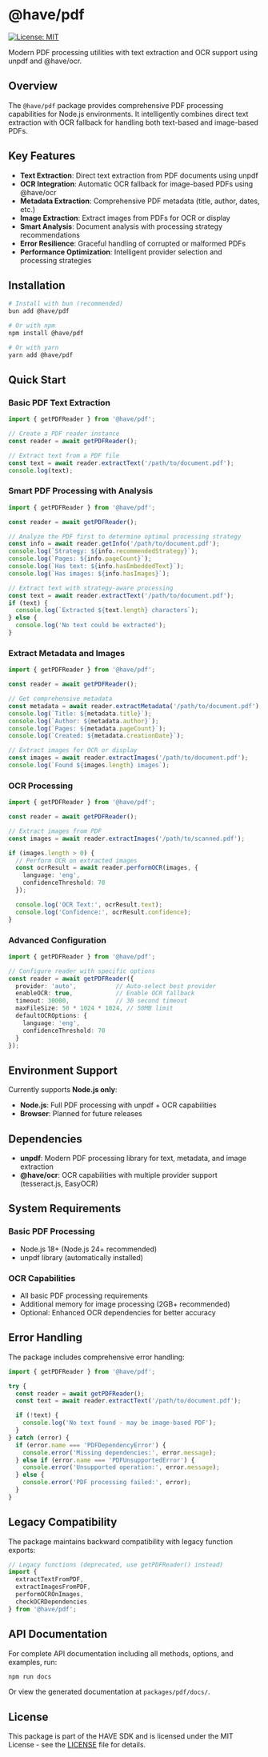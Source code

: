 # @have/pdf

[![License: MIT](https://img.shields.io/badge/License-MIT-blue.svg)](https://opensource.org/licenses/MIT)

Modern PDF processing utilities with text extraction and OCR support using unpdf and @have/ocr.

## Overview

The `@have/pdf` package provides comprehensive PDF processing capabilities for Node.js environments. It intelligently combines direct text extraction with OCR fallback for handling both text-based and image-based PDFs.

## Key Features

- **Text Extraction**: Direct text extraction from PDF documents using unpdf
- **OCR Integration**: Automatic OCR fallback for image-based PDFs using @have/ocr
- **Metadata Extraction**: Comprehensive PDF metadata (title, author, dates, etc.)
- **Image Extraction**: Extract images from PDFs for OCR or display
- **Smart Analysis**: Document analysis with processing strategy recommendations
- **Error Resilience**: Graceful handling of corrupted or malformed PDFs
- **Performance Optimization**: Intelligent provider selection and processing strategies

## Installation

```bash
# Install with bun (recommended)
bun add @have/pdf

# Or with npm
npm install @have/pdf

# Or with yarn
yarn add @have/pdf
```

## Quick Start

### Basic PDF Text Extraction

```typescript
import { getPDFReader } from '@have/pdf';

// Create a PDF reader instance
const reader = await getPDFReader();

// Extract text from a PDF file
const text = await reader.extractText('/path/to/document.pdf');
console.log(text);
```

### Smart PDF Processing with Analysis

```typescript
import { getPDFReader } from '@have/pdf';

const reader = await getPDFReader();

// Analyze the PDF first to determine optimal processing strategy
const info = await reader.getInfo('/path/to/document.pdf');
console.log(`Strategy: ${info.recommendedStrategy}`);
console.log(`Pages: ${info.pageCount}`);
console.log(`Has text: ${info.hasEmbeddedText}`);
console.log(`Has images: ${info.hasImages}`);

// Extract text with strategy-aware processing
const text = await reader.extractText('/path/to/document.pdf');
if (text) {
  console.log(`Extracted ${text.length} characters`);
} else {
  console.log('No text could be extracted');
}
```

### Extract Metadata and Images

```typescript
import { getPDFReader } from '@have/pdf';

const reader = await getPDFReader();

// Get comprehensive metadata
const metadata = await reader.extractMetadata('/path/to/document.pdf');
console.log(`Title: ${metadata.title}`);
console.log(`Author: ${metadata.author}`);
console.log(`Pages: ${metadata.pageCount}`);
console.log(`Created: ${metadata.creationDate}`);

// Extract images for OCR or display
const images = await reader.extractImages('/path/to/document.pdf');
console.log(`Found ${images.length} images`);
```

### OCR Processing

```typescript
import { getPDFReader } from '@have/pdf';

const reader = await getPDFReader();

// Extract images from PDF
const images = await reader.extractImages('/path/to/scanned.pdf');

if (images.length > 0) {
  // Perform OCR on extracted images
  const ocrResult = await reader.performOCR(images, {
    language: 'eng',
    confidenceThreshold: 70
  });

  console.log('OCR Text:', ocrResult.text);
  console.log('Confidence:', ocrResult.confidence);
}
```

### Advanced Configuration

```typescript
import { getPDFReader } from '@have/pdf';

// Configure reader with specific options
const reader = await getPDFReader({
  provider: 'auto',           // Auto-select best provider
  enableOCR: true,            // Enable OCR fallback
  timeout: 30000,             // 30 second timeout
  maxFileSize: 50 * 1024 * 1024, // 50MB limit
  defaultOCROptions: {
    language: 'eng',
    confidenceThreshold: 70
  }
});
```

## Environment Support

Currently supports **Node.js only**:
- **Node.js**: Full PDF processing with unpdf + OCR capabilities
- **Browser**: Planned for future releases

## Dependencies

- **unpdf**: Modern PDF processing library for text, metadata, and image extraction
- **@have/ocr**: OCR capabilities with multiple provider support (tesseract.js, EasyOCR)

## System Requirements

### Basic PDF Processing
- Node.js 18+ (Node.js 24+ recommended)
- unpdf library (automatically installed)

### OCR Capabilities
- All basic PDF processing requirements
- Additional memory for image processing (2GB+ recommended)
- Optional: Enhanced OCR dependencies for better accuracy

## Error Handling

The package includes comprehensive error handling:

```typescript
import { getPDFReader } from '@have/pdf';

try {
  const reader = await getPDFReader();
  const text = await reader.extractText('/path/to/document.pdf');

  if (!text) {
    console.log('No text found - may be image-based PDF');
  }
} catch (error) {
  if (error.name === 'PDFDependencyError') {
    console.error('Missing dependencies:', error.message);
  } else if (error.name === 'PDFUnsupportedError') {
    console.error('Unsupported operation:', error.message);
  } else {
    console.error('PDF processing failed:', error);
  }
}
```

## Legacy Compatibility

The package maintains backward compatibility with legacy function exports:

```typescript
// Legacy functions (deprecated, use getPDFReader() instead)
import {
  extractTextFromPDF,
  extractImagesFromPDF,
  performOCROnImages,
  checkOCRDependencies
} from '@have/pdf';
```

## API Documentation

For complete API documentation including all methods, options, and examples, run:

```bash
npm run docs
```

Or view the generated documentation at `packages/pdf/docs/`.

## License

This package is part of the HAVE SDK and is licensed under the MIT License - see the [LICENSE](../../LICENSE) file for details.